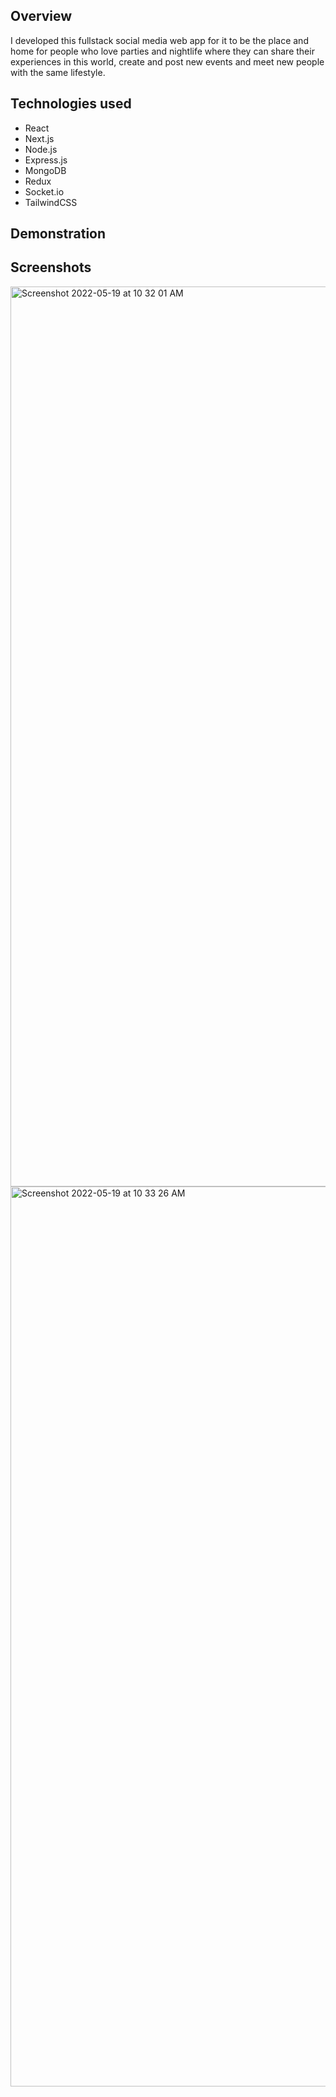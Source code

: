 ## Overview

I developed this fullstack social media web app for it to be the place and home for people who love parties and nightlife where they can share their experiences in this world, create and post new events and meet new people with the same lifestyle.

## Technologies used

- React
- Next.js
- Node.js
- Express.js
- MongoDB
- Redux
- Socket.io
- TailwindCSS

## Demonstration

## Screenshots

<img width="1440" alt="Screenshot 2022-05-19 at 10 32 01 AM" src="https://res.cloudinary.com/dwsdrdv3w/image/upload/v1652984340/%D7%A6%D7%99%D7%9C%D7%95%D7%9D_%D7%9E%D7%A1%D7%9A_153_fqhsoo.png">
<img width="1440" alt="Screenshot 2022-05-19 at 10 33 26 AM" src="https://res.cloudinary.com/dwsdrdv3w/image/upload/v1652984343/%D7%A6%D7%99%D7%9C%D7%95%D7%9D_%D7%9E%D7%A1%D7%9A_154_m7zen9.png">
